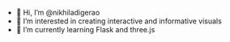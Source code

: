 - 👋 Hi, I’m @nikhiladigerao
- 👀 I’m interested in creating interactive and informative visuals
- 🌱 I’m currently learning Flask and three.js

<!---
nikhiladigerao/nikhiladigerao is a ✨ special ✨ repository because its `README.md` (this file) appears on your GitHub profile.
You can click the Preview link to take a look at your changes.
--->
